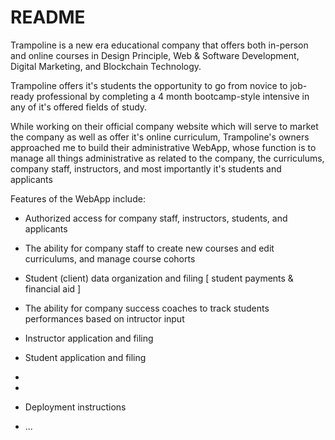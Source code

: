 # README

Trampoline is a new era educational company that offers both in-person and online courses in Design Principle, Web & Software Development, Digital Marketing, and Blockchain Technology.

Trampoline offers it's students the opportunity to go from novice to job-ready professional by completing a 4 month bootcamp-style intensive in any of it's offered fields of study.

While working on their official company website which will serve to market the company as well as offer it's online curriculum, Trampoline's owners approached me to build their administrative WebApp, whose function is to manage all things administrative as related to the company, the curriculums, company staff, instructors, and most importantly it's students and applicants 



Features of the WebApp include:

* Authorized access for company staff, instructors, students, and applicants

* The ability for company staff to create new courses and edit curriculums, and manage course cohorts

* Student (client) data organization and filing [ student payments & financial aid ]

* The ability for company success coaches to track students performances based on intructor input

* Instructor application and filing

* Student application and filing

* 

* 

* Deployment instructions

* ...
